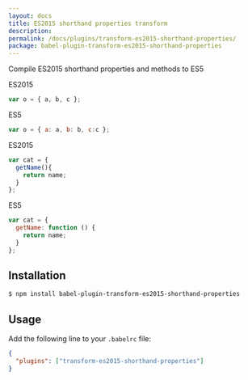 ```yaml
---
layout: docs
title: ES2015 shorthand properties transform
description:
permalink: /docs/plugins/transform-es2015-shorthand-properties/
package: babel-plugin-transform-es2015-shorthand-properties
---
```


Compile ES2015 shorthand properties and methods to ES5

ES2015
```js
var o = { a, b, c };
```
ES5
```js
var o = { a: a, b: b, c:c };
```

ES2015
```js
var cat = {
  getName(){
    return name;
  }
};
```
ES5
```js
var cat = {
  getName: function () {
    return name;
  }
};
```

## Installation

```sh
$ npm install babel-plugin-transform-es2015-shorthand-properties
```

## Usage

Add the following line to your `.babelrc` file:

```json
{
  "plugins": ["transform-es2015-shorthand-properties"]
}
```
